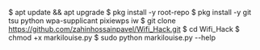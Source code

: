 $ apt update && apt upgrade
$ pkg install -y root-repo
$ pkg install -y git tsu python wpa-supplicant pixiewps iw
$ git clone https://github.com/zahinhossainpavel/Wifi_Hack.git
$ cd Wifi_Hack
$ chmod +x markilouise.py
$ sudo python markilouise.py --help
